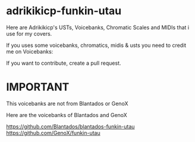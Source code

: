 # adrikikicp-funkin-utau
Here are Adrikikicp's USTs, Voicebanks, Chromatic Scales and MIDIs that i use for my covers.


If you uses some voicebanks, chromatics, midis & usts you need to credit me on Voicebanks:



If you want to contribute, create a pull request.

# IMPORTANT

This voicebanks are not from Blantados or GenoX

Here are the voicebanks of Blantados and GenoX

https://github.com/Blantados/blantados-funkin-utau
https://github.com/GenoX/funkin-utau
